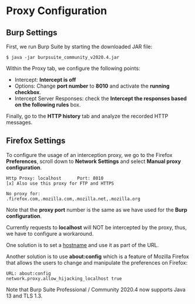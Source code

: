 # Proxy Configuration 

## Burp Settings

First, we run Burp Suite by starting the downloaded JAR file: 
```
$ java -jar burpsuite_community_v2020.4.jar
```
Within the Proxy tab, we configure the following points:
* Intercept: **Intercept is off**
* Options: Change **port number** to **8010** and activate the **running checkbox**.
* Intercept Server Responses: check the **Intercept the responses based on the following rules** box.

Finally, go to the **HTTP history** tab and analyze the recorded HTTP messages.

## Firefox Settings
To configure the usage of an interception proxy, we go to the Firefox **Preferences**,
scroll down to **Network Settings** and select **Manual proxy configuration**.
```
Http Proxy: localhost      Port: 8010
[x] Also use this proxy for FTP and HTTPS

No proxy for:
.firefox.com,.mozilla.com,.mozilla.net,.mozilla.org
```

Note that the **proxy port** number is the same as we have used for the **Burp configuration**.

Currently requests to **localhost** will NOT be intercepted by the proxy, thus, we have to 
configure a workaround.

One solution is to set a [hostname](https://github.com/teiniker/teiniker-lectures-securedesign/blob/master/doc/fedora-setup.md) and use it as part of the URL.

Another solution is to use **about:config** which is a feature of Mozilla Firefox that allows 
the users to change and manipulate the preferences on Firefox:
```
URL: about:config
network.proxy.allow_hijacking_localhost	true
```
Note that Burp Suite Professional / Community 2020.4 now supports Java 13 and TLS 1.3.
